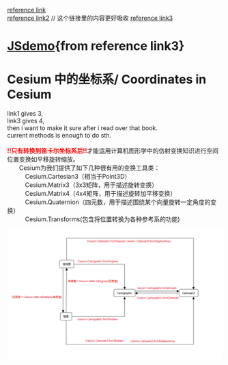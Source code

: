 [reference link](https://www.cnblogs.com/aizai846/p/11846929.html) <br/>
[reference link2](https://codeantenna.com/a/xzebC2PQ88) // 这个链接里的内容更好吸收
[reference link3](https://zhuanlan.zhihu.com/p/334540571)

# [JSdemo](./coordTrans.js){from reference link3}

# Cesium 中的坐标系/ Coordinates in Cesium
link1 gives 3,</br>
link3 gives 4,</br>
then i want to make it sure after i read over that book.</br>
current methods is enough to do sth.</br>
</br>
<font color='red'>**!!只有转换到笛卡尔坐标系后!!**</font>才能运用计算机图形学中的仿射变换知识进行空间位置变换如平移旋转缩放。</br>
&emsp;&emsp;Cesium为我们提供了如下几种很有用的变换工具类：</br>
&emsp;&emsp;&emsp;Cesium.Cartesian3（相当于Point3D）</br>
&emsp;&emsp;&emsp;Cesium.Matrix3（3x3矩阵，用于描述旋转变换）</br>
&emsp;&emsp;&emsp;Cesium.Matrix4（4x4矩阵，用于描述旋转加平移变换）</br>
&emsp;&emsp;&emsp;Cesium.Quaternion（四元数，用于描述围绕某个向量旋转一定角度的变换）</br>
&emsp;&emsp;&emsp;Cesium.Transforms(包含将位置转换为各种参考系的功能)</br>

<!-- # 依据 reference link2
一共三种坐标转换方式：
* 角度和弧度的转换
  在 Cesium 中Math对象中的函数可以用来完成角度和弧度之间的换算
  - 角度转弧度： 弧度值 = Cesium.Math.toRadians(角度值);
  - 弧度转角度： 角度值 = Cesium.Math.toDegrees(弧度值)
* 角度、弧度与 Cartesian3 的转换
  * 角度转换为 Cartesian3
  - Cesium.Cartesian3.fromDegrees
  - Cesium.Cartesian3.fromDegreesArray
  * 弧度转换为 Cartesian3
  - Cesium.Cartesian3.fromRadians
  - Cesium.Cartesian3.fromRadiansArray -->

![Cesium坐标转换](../images/Cesium坐标转换.png)
